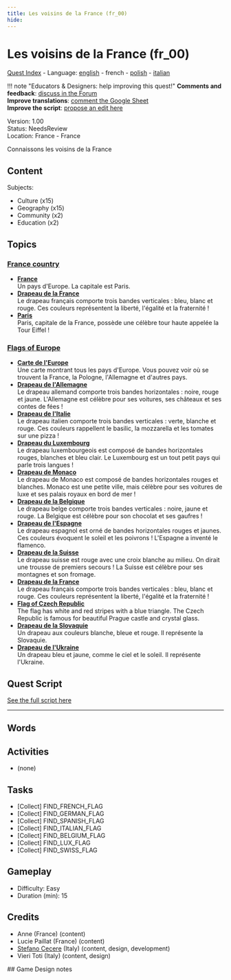 ```yaml
---
title: Les voisins de la France (fr_00)
hide:
---
```


# Les voisins de la France (fr_00)
[Quest Index](./index.fr.md) - Language: [english](./fr_00.md) - french - [polish](./fr_00.pl.md) - [italian](./fr_00.it.md)

!!! note "Educators & Designers: help improving this quest!"
    **Comments and feedback**: [discuss in the Forum](https://antura.discourse.group/t/fr-00-the-neighbors-of-france/22)  
    **Improve translations**: [comment the Google Sheet](https://docs.google.com/spreadsheets/d/1FPFOy8CHor5ArSg57xMuPAG7WM27-ecDOiU-OmtHgjw/edit?gid=1044148815#gid=1044148815)  
    **Improve the script**: [propose an edit here](https://github.com/vgwb/Antura/blob/main/Assets/_discover/_quests/FR_00%20Geo%20France/FR_00%20Geo%20France%20-%20Yarn%20Script.yarn)  

Version: 1.00  
Status: NeedsReview  
Location: France - France

Connaissons les voisins de la France

## Content
Subjects: 

  - Culture (x15)
  - Geography (x15)
  - Community (x2)
  - Education (x2)

## Topics
### [France country](../topics/index.md#france)

  - **[France](../cards/index.md#country_france)**  
    Un pays d'Europe. La capitale est Paris.  
  - **[Drapeau de la France](../cards/index.md#flag_france)**  
    Le drapeau français comporte trois bandes verticales : bleu, blanc et rouge. Ces couleurs représentent la liberté, l'égalité et la fraternité !  
  - **[Paris](../cards/index.md#capital_paris)**  
    Paris, capitale de la France, possède une célèbre tour haute appelée la Tour Eiffel !  
### [Flags of Europe](../topics/index.md#flags_euroe)

  - **[Carte de l'Europe](../cards/index.md#concept_europe_map)**  
    Une carte montrant tous les pays d'Europe. Vous pouvez voir où se trouvent la France, la Pologne, l'Allemagne et d'autres pays.  
  - **[Drapeau de l'Allemagne](../cards/index.md#flag_germany)**  
    Le drapeau allemand comporte trois bandes horizontales : noire, rouge et jaune. L'Allemagne est célèbre pour ses voitures, ses châteaux et ses contes de fées !  
  - **[Drapeau de l'Italie](../cards/index.md#flag_italy)**  
    Le drapeau italien comporte trois bandes verticales : verte, blanche et rouge. Ces couleurs rappellent le basilic, la mozzarella et les tomates sur une pizza !  
  - **[Drapeau du Luxembourg](../cards/index.md#flag_luxembourg)**  
    Le drapeau luxembourgeois est composé de bandes horizontales rouges, blanches et bleu clair. Le Luxembourg est un tout petit pays qui parle trois langues !  
  - **[Drapeau de Monaco](../cards/index.md#flag_monaco)**  
    Le drapeau de Monaco est composé de bandes horizontales rouges et blanches. Monaco est une petite ville, mais célèbre pour ses voitures de luxe et ses palais royaux en bord de mer !  
  - **[Drapeau de la Belgique](../cards/index.md#flag_belgium)**  
    Le drapeau belge comporte trois bandes verticales : noire, jaune et rouge. La Belgique est célèbre pour son chocolat et ses gaufres !  
  - **[Drapeau de l'Espagne](../cards/index.md#flag_spain)**  
    Le drapeau espagnol est orné de bandes horizontales rouges et jaunes. Ces couleurs évoquent le soleil et les poivrons ! L'Espagne a inventé le flamenco.  
  - **[Drapeau de la Suisse](../cards/index.md#flag_switzerland)**  
    Le drapeau suisse est rouge avec une croix blanche au milieu. On dirait une trousse de premiers secours ! La Suisse est célèbre pour ses montagnes et son fromage.  
  - **[Drapeau de la France](../cards/index.md#flag_france)**  
    Le drapeau français comporte trois bandes verticales : bleu, blanc et rouge. Ces couleurs représentent la liberté, l'égalité et la fraternité !  
  - **[Flag of Czech Republic](../cards/index.md#flag_czech_republic)**  
    The flag has white and red stripes with a blue triangle. The Czech Republic is famous for beautiful Prague castle and crystal glass.  
  - **[Drapeau de la Slovaquie](../cards/index.md#flag_slovakia)**  
    Un drapeau aux couleurs blanche, bleue et rouge. Il représente la Slovaquie.  
  - **[Drapeau de l'Ukraine](../cards/index.md#flag_ukraine)**  
    Un drapeau bleu et jaune, comme le ciel et le soleil. Il représente l'Ukraine.  

## Quest Script

[See the full script here](./fr_00-script.fr.md)

---

## Words
## Activities
- (none)

## Tasks
- [Collect] FIND_FRENCH_FLAG
- [Collect] FIND_GERMAN_FLAG
- [Collect] FIND_SPANISH_FLAG
- [Collect] FIND_ITALIAN_FLAG
- [Collect] FIND_BELGIUM_FLAG
- [Collect] FIND_LUX_FLAG
- [Collect] FIND_SWISS_FLAG
## Gameplay
- Difficulty: Easy
- Duration (min): 15
## Credits
- Anne (France) (content)
- Lucie Paillat (France) (content)
- [Stefano Cecere](https://stefanocecere.com) (Italy) (content, design, development)
- Vieri Toti (Italy) (content, design)

## Game Design notes


